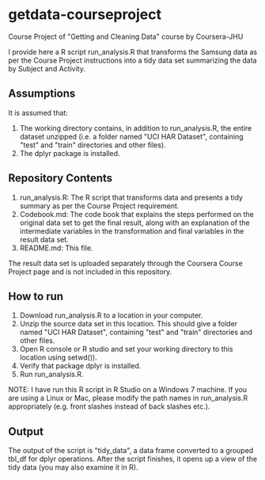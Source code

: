 # getdata-courseproject
Course Project of "Getting and Cleaning Data" course by Coursera-JHU

I provide here a R script run_analysis.R that transforms the Samsung data as per the Course Project instructions into a tidy data set summarizing the data by Subject and Activity.

## Assumptions
It is assumed that:

1. The working directory contains, in addition to run_analysis.R, the entire dataset unzipped (i.e. a folder named "UCI HAR Dataset", containing "test" and "train" directories and other files).
2. The dplyr package is installed.

## Repository Contents

1. run_analysis.R: The R script that transforms data and presents a tidy summary as per the Course Project requirement.
2. Codebook.md: The code book that explains the steps performed on the original data set to get the final result, along with an explanation of the intermediate variables in the transformation and final variables in the result data set.
3. README.md: This file.

The result data set is uploaded separately through the Coursera Course Project page and is not included in this repository.

## How to run
1. Download run_analysis.R to a location in your computer.
2. Unzip the source data set in this location. This should give a folder named "UCI HAR Dataset", containing "test" and "train" directories and other files.
3. Open R console or R studio and set your working directory to this location using setwd()).
4. Verify that package dplyr is installed.
5. Run run_analysis.R.

NOTE: I have run this R script in R Studio on a Windows 7 machine. If you are using a Linux or Mac, please modify the path names in run_analysis.R appropriately (e.g. front slashes instead of back slashes etc.).

## Output
The output of the script is "tidy_data", a data frame converted to a grouped tbl_df for dplyr operations. After the script finishes, it opens up a view of the tidy data (you may also examine it in R).



